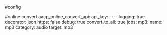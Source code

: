 #config

#online convert
aacp_online_convert_api:
    api_key: ----
    logging: true
    decorator: json
    https: false
    debug: true
    convert_to_all: true
    jobs:
        mp3:
            name: mp3
            category: audio
            target: mp3
